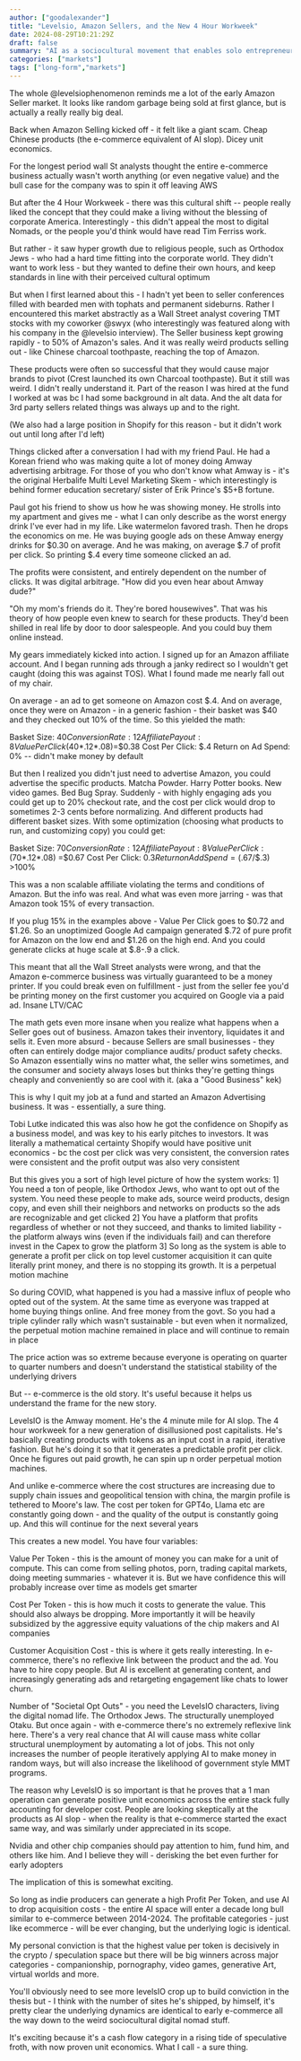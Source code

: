 ```yaml
---
author: ["goodalexander"]
title: "Levelsio, Amazon Sellers, and the New 4 Hour Workweek"
date: 2024-08-29T10:21:29Z
draft: false
summary: "AI as a sociocultural movement that enables solo entrepreneurs and bootstrappers"
categories: ["markets"]
tags: ["long-form","markets"]
---
```


The whole  @levelsiophenomenon reminds me a lot of the early Amazon Seller market. It looks like random garbage being sold at first glance, but is actually a really really big deal. 

Back when Amazon Selling kicked off - it felt like a giant scam. Cheap Chinese products (the e-commerce equivalent of AI slop). Dicey unit economics. 

For the longest period wall St analysts thought the entire e-commerce business actually wasn't worth anything (or even negative value) and the bull case for the company was to spin it off leaving AWS 

But after the 4 Hour Workweek - there was this cultural shift -- people really liked the concept that they could make a living without the blessing of corporate America. Interestingly - this didn't appeal the most to digital Nomads, or the people you'd think would have read Tim Ferriss work. 

But rather - it saw hyper growth due to religious people, such as Orthodox Jews - who had a hard time fitting into the corporate world. They didn't want to work less - but they wanted to define their own hours, and keep standards in line with their perceived cultural optimum 

But when I first learned about this - I hadn't yet been to seller conferences filled with bearded men with tophats and permanent sideburns. Rather I encountered this market abstractly as a Wall Street analyst covering TMT stocks with my coworker 
@swyx (who interestingly was featured along with his company in the  @levelsio interview). The Seller business kept growing rapidly - to 50% of Amazon's sales. And it was really weird products selling out - like Chinese charcoal toothpaste, reaching the top of Amazon.

These products were often so successful that they would cause major brands to pivot (Crest launched its own Charcoal toothpaste). But it still was weird. I didn't really understand it. Part of the reason I was hired at the fund I worked at was bc I had some background in alt data. And the alt data for 3rd party sellers related things was always up and to the right. 

(We also had a large position in Shopify for this reason - but it didn't work out until long after I'd left)

Things clicked after a conversation I had with my friend Paul. He had a Korean friend who was making quite a lot of money doing Amway advertising arbitrage. For those of you who don't know what Amway is - it's the original Herbalife Multi Level Marketing Skem - which interestingly is behind former education secretary/ sister of Erik Prince's $5+B fortune.

Paul got his friend to show us how he was showing money. He strolls into my apartment and gives me - what I can only describe as the worst energy drink I've ever had in my life. Like watermelon favored trash. Then he drops the economics on me. He was buying google ads on these Amway energy drinks for $0.30 on average. And he was making, on average $.7 of profit per click. So printing $.4 every time someone clicked an ad.  

The profits were consistent, and entirely dependent on the number of clicks. It was digital arbitrage. "How did you even hear about Amway dude?"

"Oh my mom's friends do it. They're bored housewives". That was his theory of how people even knew to search for these products. They'd been shilled in real life by door to door salespeople. And you could buy them online instead. 

My gears immediately kicked into action. I signed up for an Amazon affiliate account. And I began running ads through a janky redirect so I wouldn't get caught (doing this was against TOS). What I found made me nearly fall out of my chair.

On average - an ad to get someone on Amazon cost $.4. And on average, once they were on Amazon - in a generic fashion - their basket was $40 and they checked out 10% of the time. So this yielded the math:

Basket Size: $40
Conversion Rate: 12%
Affiliate Payout: 8%
Value Per Click ($40*.12*.08)=$0.38 
Cost Per Click: $.4
Return on Ad Spend: 0% -- didn't make money by default

But then I realized you didn't just need to advertise Amazon, you could advertise the specific products. Matcha Powder. Harry Potter books. New video games. Bed Bug Spray. Suddenly - with highly engaging ads you could get up to 20% checkout rate, and the cost per click would drop to sometimes 2-3 cents before normalizing. And different products had different basket sizes. With some optimization (choosing what products to run, and customizing copy) you could get:

Basket Size: $70
Conversion Rate: 12%
Affiliate Payout: 8% 
Value Per Click: ($70*.12*.08) =$0.67 
Cost Per Click: $0.3
Return on Add Spend = ($.67/$.3) >100%

This was a non scalable affiliate violating the terms and conditions of Amazon. But the info was real. And what was even more jarring - was that Amazon took 15% of every transaction.

If you plug 15% in the examples above - Value Per Click goes to $0.72 and $1.26. So an unoptimized Google Ad campaign generated $.72 of pure profit for Amazon on the low end and $1.26 on the high end. And you could generate clicks at huge scale at $.8-.9 a click. 

This meant that all the Wall Street analysts were wrong, and that the Amazon e-commerce business was virtually guaranteed to be a money printer. If you could break even on fulfillment - just from the seller fee you'd be printing money on the first customer you acquired on Google via a paid ad. Insane LTV/CAC

The math gets even more insane when you realize what happens when a Seller goes out of business. Amazon takes their inventory, liquidates it and sells it. Even more absurd - because Sellers are small businesses - they often can entirely dodge major compliance audits/ product safety checks. So Amazon essentially wins no matter what, the seller wins sometimes, and the consumer and society always loses but thinks they're getting things cheaply and conveniently so are cool with it. (aka a "Good Business" kek) 

This is why I quit my job at a fund and started an Amazon Advertising business. It was - essentially, a sure thing.

Tobi Lutke indicated this was also how he got the confidence on Shopify as a business model, and was key to his early pitches to investors. It was literally a mathematical certainty Shopify would have positive unit economics - bc the cost per click was very consistent, the conversion rates were consistent and the profit output was also very consistent  

But this gives you a sort of high level picture of how the system works:
1] You need a ton of people, like Orthodox Jews, who want to opt out of the system. You need these people to make ads, source weird products, design copy, and even shill their neighbors and networks on products so the ads are recognizable and get clicked
2] You have a platform that profits regardless of whether or not they succeed, and thanks to limited liability - the platform always wins (even if the individuals fail) and can therefore invest in the Capex to grow the platform 
3] So long as the system is able to generate a profit per click on top level customer acquisition it can quite literally print money, and there is no stopping its growth. It is a perpetual motion machine 

So during COVID, what happened is you had a massive influx of people who opted out of the system. At the same time as everyone was trapped at home buying things online. And free money from the govt. So you had a triple cylinder rally which wasn't sustainable - but even when it normalized, the perpetual motion machine remained in place and will continue to remain in place 

The price action was so extreme because everyone is operating on quarter to quarter numbers and doesn't understand the statistical stability of the underlying drivers 

But -- e-commerce is the old story. It's useful because it helps us understand the frame for the new story. 

LevelsIO is the Amway moment. He's the 4 minute mile for AI slop. The 4 hour workweek for a new generation of disillusioned post capitalists. He's basically creating products with tokens as an input cost in a rapid, iterative fashion. But he's doing it so that it generates a predictable profit per click. Once he figures out paid growth, he can spin up n order perpetual motion machines.

And unlike e-commerce where the cost structures are increasing due to supply chain issues and geopolitical tension with china, the margin profile is tethered to Moore's law. The cost per token for GPT4o, Llama etc are constantly going down - and the quality of the output is constantly going up. And this will continue for the next several years

This creates a new model. You have four variables:

Value Per Token - this is the amount of money you can make for a unit of compute. This can come from selling photos, porn, trading capital markets, doing meeting summaries - whatever it is. But we have confidence this will probably increase over time as models get smarter

Cost Per Token - this is how much it costs to generate the value. This should also always be dropping. More importantly it will be heavily subsidized by the aggressive equity valuations of the chip makers and AI companies 

Customer Acquisition Cost - this is where it gets really interesting. In e-commerce, there's no reflexive link between the product and the ad. You have to hire copy people. But AI is excellent at generating content, and increasingly generating ads and retargeting engagement like chats to lower churn. 

Number of "Societal Opt Outs" - you need the LevelsIO characters, living the digital nomad life. The Orthodox Jews. The structurally unemployed Otaku. But once again - with e-commerce there's no extremely reflexive link here. There's a very real chance that AI will cause mass white collar structural unemployment by automating a lot of jobs. This not only increases the number of people iteratively applying AI to make money in random ways, but will also increase the likelihood of government style MMT programs. 

The reason why LevelsIO is so important is that he proves that a 1 man operation can generate positive unit economics across the entire stack fully accounting for developer cost. People are looking skeptically at the products as AI slop - when the reality is that e-commerce started the exact same way, and was similarly under appreciated in its scope.  

Nvidia and other chip companies should pay attention to him, fund him, and others like him. And I believe they will - derisking the bet even further for early adopters 

The implication of this is somewhat exciting. 

So long as indie producers can generate a high Profit Per Token, and use AI to drop acquisition costs - the entire AI space will enter a decade long bull similar to e-commerce between 2014-2024. The profitable categories - just like ecommerce - will be ever changing, but the underlying logic is identical. 

My personal conviction is that the highest value per token is decisively in the crypto / speculation space but there will be big winners across major categories - companionship, pornography, video games, generative Art, virtual worlds and more.

You'll obviously need to see more levelsIO crop up to build conviction in the thesis but - I think with the number of sites he's shipped, by himself, it's pretty clear the underlying dynamics are identical to early e-commerce all the way down to the weird sociocultural digital nomad stuff.  

It's exciting because it's a cash flow category in a rising tide of speculative froth, with now proven unit economics. What I call - a sure thing.
